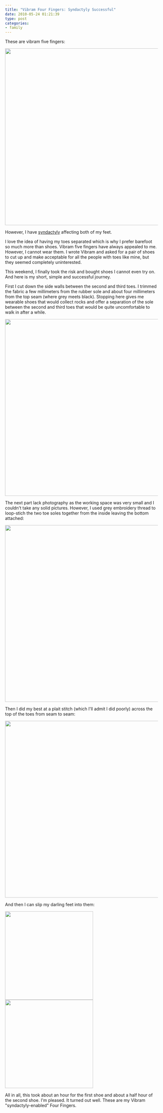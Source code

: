 ```yaml
---
title: "Vibram Four Fingers: Syndactyly Successful"
date: 2010-05-24 01:21:39
type: post
categories:
- family
---
```


<p>These are vibram five fingers:</p>  <img src="http://lethargy.org/theo/photos/Shoots/2010/05/23/IMG_0837.jpg" width="580px"/>  <p>However, I have <a href="http://en.wikipedia.org/wiki/Syndactyly">syndactyly</a> affecting both of my feet.</p>  <p>I love the idea of having my toes separated which is why I prefer barefoot so much more than shoes.  Vibram five fingers have always appealed to me. However, I cannot wear them.  I wrote Vibram and asked for a pair of shoes to cut up and make acceptable for all the people with toes like mine, but they seemed completely uninterested.</p>  <p>This weekend, I finally took the risk and bought shoes I cannot even try on.  And here is my short, simple and successful journey.</p>  <p>First I cut down the side walls between the second and third toes. I trimmed the fabric a few millimeters from the rubber sole and about four millimeters from the top seam (where grey meets black).  Stopping here gives me wearable shoes that would collect rocks and offer a separation of the sole between the second and third toes that would be quite uncomfortable to walk in after a while.</p>  <img src="http://lethargy.org/theo/photos/Shoots/2010/05/23/IMG_0839.jpg" width="580px"/>  <p>The next part lack photography as the working space was very small and I couldn't take any solid pictures.  However, I used grey embroidery thread to loop-stich the two toe soles together from the inside leaving the bottom attached:</p>  <img src="http://lethargy.org/theo/photos/Shoots/2010/05/23/IMG_0841.jpg" width="580px"/>  <p>Then I did my best at a plait stitch (which I'll admit I did poorly) across the top of the toes from seam to seam:</p>  <img src="http://lethargy.org/theo/photos/Shoots/2010/05/23/IMG_0840.jpg" width="580px"/>  <p>And then I can slip my darling feet into them:</p>  <img src="http://lethargy.org/theo/photos/Shoots/2010/05/23/IMG_0842.jpg" width="290px"/><img src="http://lethargy.org/theo/photos/Shoots/2010/05/23/IMG_0843.jpg" width="290px"/>  <p>All in all, this took about an hour for the first shoe and about a half hour of the second shoe.  I'm pleased.  It turned out well.  These are my Vibram "syndactyly-enabled" Four Fingers. </p>
